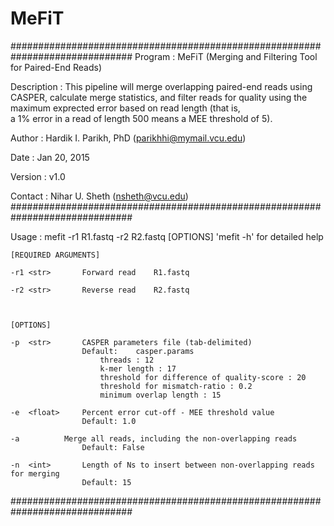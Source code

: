 # MeFiT

##############################################################################
Program : MeFiT (Merging and Filtering Tool for Paired-End Reads)

Description : This pipeline will merge overlapping paired-end reads using 
	      CASPER, calculate merge statistics, and filter reads for quality
	      using the maximum exprected error based on read length (that is,  
	      a 1% error in a read of length 500 means a MEE threshold of 5).


Author : Hardik I. Parikh, PhD (parikhhi@mymail.vcu.edu)

Date : Jan 20, 2015

Version : v1.0

Contact : Nihar U. Sheth (nsheth@vcu.edu)
##############################################################################

Usage : mefit -r1 R1.fastq -r2 R2.fastq [OPTIONS]
         'mefit -h' for detailed help


	[REQUIRED ARGUMENTS]

	-r1	<str>		Forward read	R1.fastq

	-r2	<str>		Reverse read	R2.fastq 



	[OPTIONS]

	-p	<str>		CASPER parameters file (tab-delimited) 
					Default:    casper.params
						threads : 12
						k-mer length : 17
						threshold for difference of quality-score : 20
						threshold for mismatch-ratio : 0.2
						minimum overlap length : 15

	-e	<float>		Percent error cut-off - MEE threshold value
					Default: 1.0

	-a			Merge all reads, including the non-overlapping reads 
					Default: False		

	-n	<int>		Length of Ns to insert between non-overlapping reads for merging
					Default: 15

##############################################################################

